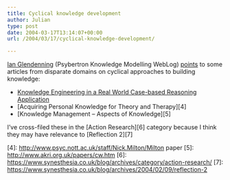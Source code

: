 ```yaml
---
title: Cyclical knowledge development
author: Julian
type: post
date: 2004-03-17T13:14:07+00:00
url: /2004/03/17/cyclical-knowledge-development/

---
```

[Ian Glendenning][1] (Psybertron Knowledge Modelling WebLog) [points][2] to some articles from disparate domains on cyclical approaches to building knowledge:

  * [Knowledge Engineering in a Real World Case-based Reasoning Application][3]
  * [Acquiring Personal Knowledge for Theory and Therapy][4]
  * [Knowledge Management &#8211; Aspects of Knowledge][5]

I&#8217;ve cross-filed these in the [Action Research][6] category because I think they may have relevance to [Reflection 2][7]

 [1]: http://www.psybertron.org/index.html
 [2]: http://www.psybertron.org/2004_03_01_archive.html#107884455898240791
 [3]: http://www.cs.tcd.ie/publications/tech-reports/reports.99/TCD-CS-1999-36.pdf
 [4]: http://www.psyc.nott.ac.uk/staff/Nick.Milton/Milton paper
 [5]: http://www.akri.org.uk/papers/cw.htm
 [6]: https://www.synesthesia.co.uk/blog/archives/category/action-research/
 [7]: https://www.synesthesia.co.uk/blog/archives/2004/02/09/reflection-2
